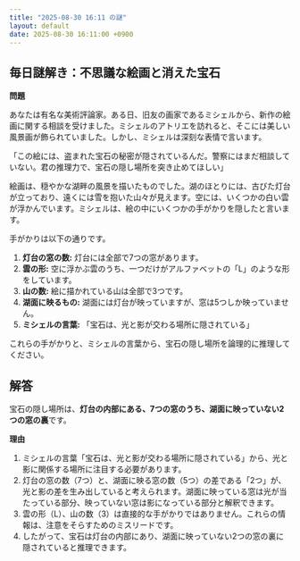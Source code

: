 ```yaml
---
title: "2025-08-30 16:11 の謎"
layout: default
date: 2025-08-30 16:11:00 +0900
---
```

## 毎日謎解き：不思議な絵画と消えた宝石

**問題**

あなたは有名な美術評論家。ある日、旧友の画家であるミシェルから、新作の絵画に関する相談を受けました。ミシェルのアトリエを訪れると、そこには美しい風景画が飾られていました。しかし、ミシェルは深刻な表情で言います。

「この絵には、盗まれた宝石の秘密が隠されているんだ。警察にはまだ相談していない。君の推理力で、宝石の隠し場所を突き止めてほしい」

絵画は、穏やかな湖畔の風景を描いたものでした。湖のほとりには、古びた灯台が立っており、遠くには雪を抱いた山々が見えます。空には、いくつかの白い雲が浮かんでいます。ミシェルは、絵の中にいくつかの手がかりを隠したと言います。

手がかりは以下の通りです。

1.  **灯台の窓の数:** 灯台には全部で7つの窓があります。
2.  **雲の形:** 空に浮かぶ雲のうち、一つだけがアルファベットの「L」のような形をしています。
3.  **山の数:** 絵に描かれている山は全部で3つです。
4.  **湖面に映るもの:** 湖面には灯台が映っていますが、窓は5つしか映っていません。
5.  **ミシェルの言葉:** 「宝石は、光と影が交わる場所に隠されている」

これらの手がかりと、ミシェルの言葉から、宝石の隠し場所を論理的に推理してください。

## 解答

宝石の隠し場所は、**灯台の内部にある、7つの窓のうち、湖面に映っていない2つの窓の裏**です。

**理由**

1.  ミシェルの言葉「宝石は、光と影が交わる場所に隠されている」から、光と影に関係する場所に注目する必要があります。
2.  灯台の窓の数（7つ）と、湖面に映る窓の数（5つ）の差である「2つ」が、光と影の差を生み出していると考えられます。湖面に映っている窓は光が当たっている部分、映っていない窓は影になっている部分と解釈できます。
3.  雲の形（L）、山の数（3）は直接的な手がかりではありません。これらの情報は、注意をそらすためのミスリードです。
4.  したがって、宝石は灯台の内部にあり、湖面に映っていない2つの窓の裏に隠されていると推理できます。
